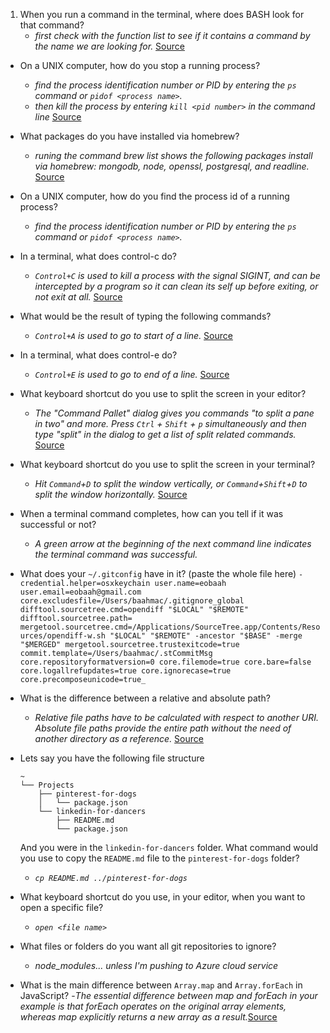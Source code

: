 1. When you run a command in the terminal, where does BASH look for that command?
    - _first check with the function list to see if it contains a command by the name we are looking for._ [Source](http://www.tldp.org/LDP/Bash-Beginners-Guide/html/Bash-Beginners-Guide.html#sect_01_04_01_07)
- On a UNIX computer, how do you stop a running process?
    - _find the process identification number or PID by entering the `ps` command or `pidof <process name>`._
    - _then kill the process by entering `kill <pid number>` in the command line_ [Source](https://www.cyberciti.biz/faq/kill-process-in-linux-or-terminate-a-process-in-unix-or-linux-systems/)
- What packages do you have installed via homebrew?
    - _runing the command brew list shows the following packages install via homebrew: mongodb, node, openssl, postgresql, and readline._ [Source](https://apple.stackexchange.com/questions/101090/list-of-all-packages-installed-using-homebrew)
- On a UNIX computer, how do you find the process id of a running process?
    - _find the process identification number or PID by entering the `ps` command or `pidof <process name>`._
- In a terminal, what does control-c do?
    - _`Control+C` is used to kill a process with the signal SIGINT, and can be intercepted by a program so it can clean its self up before exiting, or not exit at all._ [Source](https://superuser.com/questions/262942/whats-different-between-ctrlz-and-ctrlc-in-unix-command-line)
- What would be the result of typing the following commands?
    - _`Control+A` is used to go to start of a line._ [Source](https://superuser.com/questions/262942/whats-different-between-ctrlz-and-ctrlc-in-unix-command-line)
- In a terminal, what does control-e do?
    - _`Control+E` is used to go to end of a line._ [Source](https://superuser.com/questions/262942/whats-different-between-ctrlz-and-ctrlc-in-unix-command-line)
- What keyboard shortcut do you use to split the screen in your editor?
    - _The "Command Pallet" dialog gives you commands "to split a pane in two" and more. Press `Ctrl` + `Shift` + `p` simultaneously and then type "split" in the dialog to get a list of split related commands._ [Source](https://github.com/pd-gmit/atom-cheatsheet/blob/master/atom_cheatsheet.md)
- What keyboard shortcut do you use to split the screen in your terminal?
    - _Hit `Command`+`D` to split the window vertically, or `Command`+`Shift`+`D` to split the window horizontally._ [Source](https://github.com/pd-gmit/atom-cheatsheet/blob/master/atom_cheatsheet.md)
- When a terminal command completes, how can you tell if it was successful or not?
    - _A green arrow at the beginning of the next command line indicates the terminal command was successful._
- What does your `~/.gitconfig` have in it? (paste the whole file here)
    `-credential.helper=osxkeychain
user.name=eobaah
user.email=eobaah@gmail.com
core.excludesfile=/Users/baahmac/.gitignore_global
difftool.sourcetree.cmd=opendiff "$LOCAL" "$REMOTE"
difftool.sourcetree.path=
mergetool.sourcetree.cmd=/Applications/SourceTree.app/Contents/Resources/opendiff-w.sh "$LOCAL" "$REMOTE" -ancestor "$BASE" -merge "$MERGED"
mergetool.sourcetree.trustexitcode=true
commit.template=/Users/baahmac/.stCommitMsg
core.repositoryformatversion=0
core.filemode=true
core.bare=false
core.logallrefupdates=true
core.ignorecase=true
core.precomposeunicode=true_`
- What is the difference between a relative and absolute path?
    - _Relative file paths have to be calculated with respect to another URI. Absolute file paths provide the entire path without the need of another directory as a reference._ [Source](
https://stackoverflow.com/questions/21306512/difference-between-relative-path-and-absolute-path-in-javascript)
- Lets say you have the following file structure

  ```
  ~
  └── Projects
      ├── pinterest-for-dogs
      │   └── package.json
      └── linkedin-for-dancers
          ├── README.md
          └── package.json
  ```

  And you were in the `linkedin-for-dancers` folder. What command would you use to copy the `README.md` file to the `pinterest-for-dogs` folder?
    - _`cp README.md ../pinterest-for-dogs`_
- What keyboard shortcut do you use, in your editor, when you want to open a specific file?
    - _`open <file name>`_    
- What files or folders do you want all git repositories to ignore?
    - _node_modules... unless I'm pushing to Azure cloud service_  
- What is the main difference between `Array.map` and `Array.forEach` in JavaScript?
    -_The essential difference between map and forEach in your example is that forEach operates on the original array elements, whereas map explicitly returns a new array as a result._[Source](
https://stackoverflow.com/questions/3034392/what-use-does-the-javascript-foreach-method-have-that-map-cant-do)
